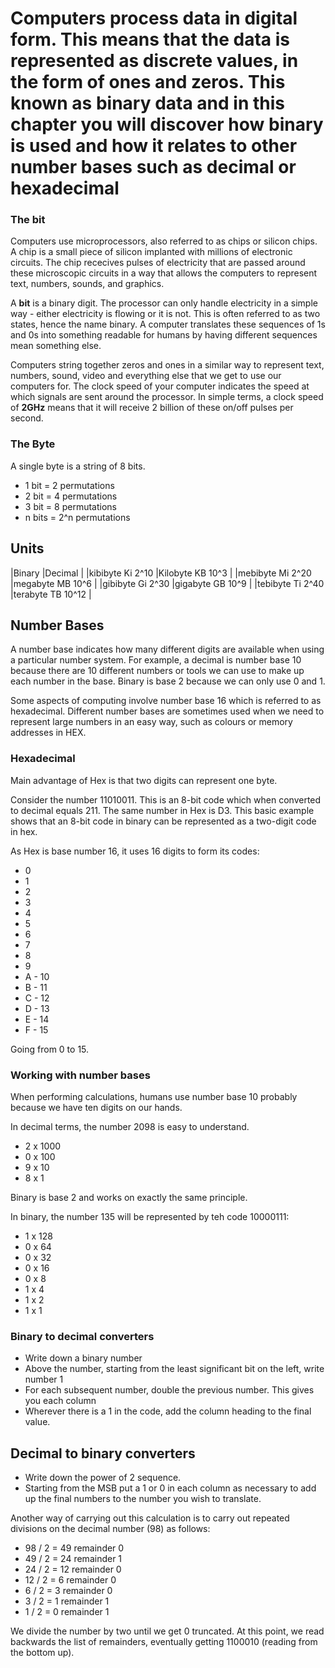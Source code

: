 # Computers process data in digital form. This means that the data is represented as discrete values, in the form of ones and zeros. This known as binary data and in this chapter you will discover how binary is used and how it relates to other **number bases** such as decimal or hexadecimal

### The bit

Computers use microprocessors, also referred to as chips or silicon chips. A chip is a small piece of silicon implanted with millions of electronic circuits. The chip rececives pulses of electricity that are passed around these microscopic circuits in a way that allows the computers to represent text, numbers, sounds, and graphics.

A **bit** is a binary digit. The processor can only handle electricity in a simple way - either electricity is flowing or it is not. This is often referred to as two states, hence the name binary. 
A computer translates these sequences of 1s and 0s into something readable for humans by having different sequences mean something else.

Computers string together zeros and ones in a similar way to represent text, numbers, sound, video and everything else that we get to use our computers for.
The clock speed of your computer indicates the speed at which signals are sent around the processor. In simple terms, a clock speed of **2GHz** means that it will receive 2 billion of these on/off pulses per second.

### The Byte

A single byte is a string of 8 bits.

- 1 bit = 2 permutations
- 2 bit = 4 permutations
- 3 bit = 8 permutations
- n bits = 2^n permutations

## Units

|Binary             |Decimal            |
|kibibyte Ki 2^10   |Kilobyte KB 10^3   |
|mebibyte Mi 2^20   |megabyte MB 10^6   |
|gibibyte Gi 2^30   |gigabyte GB 10^9   |
|tebibyte Ti 2^40   |terabyte TB 10^12  |

## Number Bases

A number base indicates how many different digits are available when using a particular number system. For example, a decimal is number base 10 because there are 10 different numbers or tools we can use to make up each number in the base. Binary is base 2 because we can only use 0 and 1.

Some aspects of computing involve number base 16 which is referred to as hexadecimal. Different number bases are sometimes used when we need to represent large numbers in an easy way, such as colours or memory addresses in HEX.

### Hexadecimal

Main advantage of Hex is that two digits can represent one byte.

Consider the number 11010011. This is an 8-bit code which when converted to decimal equals 211. The same number in Hex is D3. This basic example shows that an 8-bit code in binary can be represented as a two-digit code in hex.

As Hex is base number 16, it uses 16 digits to form its codes:

- 0
- 1
- 2
- 3
- 4
- 5
- 6
- 7
- 8
- 9
- A - 10
- B - 11
- C - 12
- D - 13
- E - 14
- F - 15

Going from 0 to 15.

### Working with number bases

When performing calculations, humans use number base 10 probably because we have ten digits on our hands.

In decimal terms, the number 2098 is easy to understand.

- 2 x 1000
- 0 x 100
- 9 x 10
- 8 x 1

Binary is base 2 and works on exactly the same principle.

In binary, the number 135 will be represented by teh code 10000111:

- 1 x 128
- 0 x 64
- 0 x 32
- 0 x 16
- 0 x 8
- 1 x 4
- 1 x 2
- 1 x 1

### Binary to decimal converters

- Write down a binary number
- Above the number, starting from the least significant bit on the left, write number 1
- For each subsequent number, double the previous number. This gives you each column
- Wherever there is a 1 in the code, add the column heading to the final value.

## Decimal to binary converters

- Write down the power of 2 sequence.
- Starting from the MSB put a 1 or 0 in each column as necessary to add up the final numbers to the number you wish to translate.

Another way of carrying out this calculation is to carry out repeated divisions on the decimal number (98) as follows:

- 98 / 2 = 49 remainder 0
- 49 / 2 = 24 remainder 1
- 24 / 2 = 12 remainder 0
- 12 / 2 = 6 remainder  0
- 6 / 2 = 3 remainder   0
- 3 / 2 = 1 remainder   1
- 1 / 2 = 0 remainder   1

We divide the number by two until we get 0 truncated. At this point, we read backwards the list of remainders, eventually getting 1100010 (reading from the bottom up).